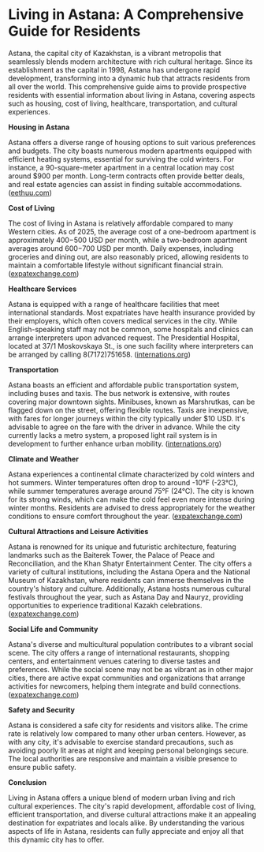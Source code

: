 # Living in Astana: A Comprehensive Guide for Residents

Astana, the capital city of Kazakhstan, is a vibrant metropolis that seamlessly blends modern architecture with rich cultural heritage. Since its establishment as the capital in 1998, Astana has undergone rapid development, transforming into a dynamic hub that attracts residents from all over the world. This comprehensive guide aims to provide prospective residents with essential information about living in Astana, covering aspects such as housing, cost of living, healthcare, transportation, and cultural experiences.

**Housing in Astana**

Astana offers a diverse range of housing options to suit various preferences and budgets. The city boasts numerous modern apartments equipped with efficient heating systems, essential for surviving the cold winters. For instance, a 90-square-meter apartment in a central location may cost around $900 per month. Long-term contracts often provide better deals, and real estate agencies can assist in finding suitable accommodations. ([eethuu.com](https://eethuu.com/living-astana/?utm_source=openai))

**Cost of Living**

The cost of living in Astana is relatively affordable compared to many Western cities. As of 2025, the average cost of a one-bedroom apartment is approximately $400-$500 USD per month, while a two-bedroom apartment averages around $600-$700 USD per month. Daily expenses, including groceries and dining out, are also reasonably priced, allowing residents to maintain a comfortable lifestyle without significant financial strain. ([expatexchange.com](https://www.expatexchange.com/gdc/2/63/5068/Kazakhstan/Astana?utm_source=openai))

**Healthcare Services**

Astana is equipped with a range of healthcare facilities that meet international standards. Most expatriates have health insurance provided by their employers, which often covers medical services in the city. While English-speaking staff may not be common, some hospitals and clinics can arrange interpreters upon advanced request. The Presidential Hospital, located at 37/1 Moskovskaya St., is one such facility where interpreters can be arranged by calling 8(7172)751658. ([internations.org](https://www.internations.org/astana-expats/guide/living-short?utm_source=openai))

**Transportation**

Astana boasts an efficient and affordable public transportation system, including buses and taxis. The bus network is extensive, with routes covering major downtown sights. Minibuses, known as Marshrutkas, can be flagged down on the street, offering flexible routes. Taxis are inexpensive, with fares for longer journeys within the city typically under $10 USD. It's advisable to agree on the fare with the driver in advance. While the city currently lacks a metro system, a proposed light rail system is in development to further enhance urban mobility. ([internations.org](https://www.internations.org/astana-expats/guide/living-short?utm_source=openai))

**Climate and Weather**

Astana experiences a continental climate characterized by cold winters and hot summers. Winter temperatures often drop to around -10°F (-23°C), while summer temperatures average around 75°F (24°C). The city is known for its strong winds, which can make the cold feel even more intense during winter months. Residents are advised to dress appropriately for the weather conditions to ensure comfort throughout the year. ([expatexchange.com](https://www.expatexchange.com/gdc/2/63/5068/Kazakhstan/Astana?utm_source=openai))

**Cultural Attractions and Leisure Activities**

Astana is renowned for its unique and futuristic architecture, featuring landmarks such as the Baiterek Tower, the Palace of Peace and Reconciliation, and the Khan Shatyr Entertainment Center. The city offers a variety of cultural institutions, including the Astana Opera and the National Museum of Kazakhstan, where residents can immerse themselves in the country's history and culture. Additionally, Astana hosts numerous cultural festivals throughout the year, such as Astana Day and Nauryz, providing opportunities to experience traditional Kazakh celebrations. ([expatexchange.com](https://www.expatexchange.com/ctryguide/15026/63/Kazakhstan/Living-in-Astana-Pros--Cons-of-Living-in-Astana?utm_source=openai))

**Social Life and Community**

Astana's diverse and multicultural population contributes to a vibrant social scene. The city offers a range of international restaurants, shopping centers, and entertainment venues catering to diverse tastes and preferences. While the social scene may not be as vibrant as in other major cities, there are active expat communities and organizations that arrange activities for newcomers, helping them integrate and build connections. ([expatexchange.com](https://www.expatexchange.com/gdc/2/63/5068/Kazakhstan/Astana?utm_source=openai))

**Safety and Security**

Astana is considered a safe city for residents and visitors alike. The crime rate is relatively low compared to many other urban centers. However, as with any city, it's advisable to exercise standard precautions, such as avoiding poorly lit areas at night and keeping personal belongings secure. The local authorities are responsive and maintain a visible presence to ensure public safety.

**Conclusion**

Living in Astana offers a unique blend of modern urban living and rich cultural experiences. The city's rapid development, affordable cost of living, efficient transportation, and diverse cultural attractions make it an appealing destination for expatriates and locals alike. By understanding the various aspects of life in Astana, residents can fully appreciate and enjoy all that this dynamic city has to offer.